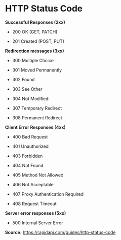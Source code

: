 
# HTTP Status Code
 
**Successful Responses (2xx)**

- 200 OK (GET, PATCH)

- 201 Created (POST, PUT)


**Redirection messages (3xx)**
- 300 Multiple Choice

- 301 Moved Permanently

- 302 Found

- 303 See Other

- 304 Not Modified

- 307 Temporary Redirect

- 308 Permanent Redirect


**Client Error Responses (4xx)**

- 400 Bad Request

- 401 Unauthorized

- 403 Forbidden

- 404 Not Found

- 405 Method Not Allowed

- 406 Not Acceptable

- 407 Proxy Authentication Required

- 408 Request Timeout


**Server error responses (5xx)**

- 500 Internal Server Error

  
**Source:**
https://rapidapi.com/guides/http-status-code